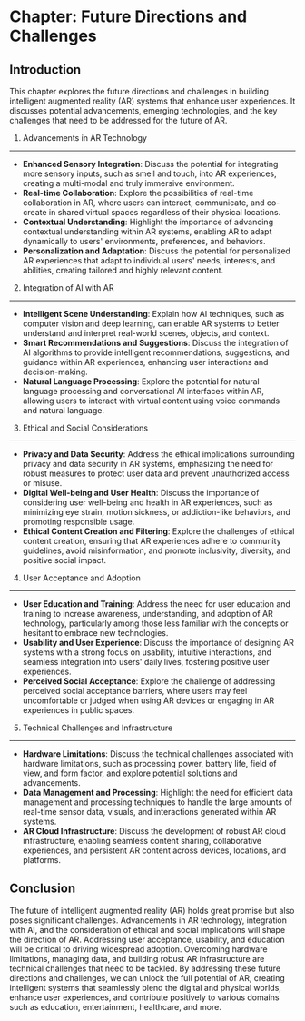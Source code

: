Chapter: Future Directions and Challenges
=========================================

Introduction
------------

This chapter explores the future directions and challenges in building intelligent augmented reality (AR) systems that enhance user experiences. It discusses potential advancements, emerging technologies, and the key challenges that need to be addressed for the future of AR.

1. Advancements in AR Technology
--------------------------------

* **Enhanced Sensory Integration**: Discuss the potential for integrating more sensory inputs, such as smell and touch, into AR experiences, creating a multi-modal and truly immersive environment.
* **Real-time Collaboration**: Explore the possibilities of real-time collaboration in AR, where users can interact, communicate, and co-create in shared virtual spaces regardless of their physical locations.
* **Contextual Understanding**: Highlight the importance of advancing contextual understanding within AR systems, enabling AR to adapt dynamically to users' environments, preferences, and behaviors.
* **Personalization and Adaptation**: Discuss the potential for personalized AR experiences that adapt to individual users' needs, interests, and abilities, creating tailored and highly relevant content.

2. Integration of AI with AR
----------------------------

* **Intelligent Scene Understanding**: Explain how AI techniques, such as computer vision and deep learning, can enable AR systems to better understand and interpret real-world scenes, objects, and context.
* **Smart Recommendations and Suggestions**: Discuss the integration of AI algorithms to provide intelligent recommendations, suggestions, and guidance within AR experiences, enhancing user interactions and decision-making.
* **Natural Language Processing**: Explore the potential for natural language processing and conversational AI interfaces within AR, allowing users to interact with virtual content using voice commands and natural language.

3. Ethical and Social Considerations
------------------------------------

* **Privacy and Data Security**: Address the ethical implications surrounding privacy and data security in AR systems, emphasizing the need for robust measures to protect user data and prevent unauthorized access or misuse.
* **Digital Well-being and User Health**: Discuss the importance of considering user well-being and health in AR experiences, such as minimizing eye strain, motion sickness, or addiction-like behaviors, and promoting responsible usage.
* **Ethical Content Creation and Filtering**: Explore the challenges of ethical content creation, ensuring that AR experiences adhere to community guidelines, avoid misinformation, and promote inclusivity, diversity, and positive social impact.

4. User Acceptance and Adoption
-------------------------------

* **User Education and Training**: Address the need for user education and training to increase awareness, understanding, and adoption of AR technology, particularly among those less familiar with the concepts or hesitant to embrace new technologies.
* **Usability and User Experience**: Discuss the importance of designing AR systems with a strong focus on usability, intuitive interactions, and seamless integration into users' daily lives, fostering positive user experiences.
* **Perceived Social Acceptance**: Explore the challenge of addressing perceived social acceptance barriers, where users may feel uncomfortable or judged when using AR devices or engaging in AR experiences in public spaces.

5. Technical Challenges and Infrastructure
------------------------------------------

* **Hardware Limitations**: Discuss the technical challenges associated with hardware limitations, such as processing power, battery life, field of view, and form factor, and explore potential solutions and advancements.
* **Data Management and Processing**: Highlight the need for efficient data management and processing techniques to handle the large amounts of real-time sensor data, visuals, and interactions generated within AR systems.
* **AR Cloud Infrastructure**: Discuss the development of robust AR cloud infrastructure, enabling seamless content sharing, collaborative experiences, and persistent AR content across devices, locations, and platforms.

Conclusion
----------

The future of intelligent augmented reality (AR) holds great promise but also poses significant challenges. Advancements in AR technology, integration with AI, and the consideration of ethical and social implications will shape the direction of AR. Addressing user acceptance, usability, and education will be critical to driving widespread adoption. Overcoming hardware limitations, managing data, and building robust AR infrastructure are technical challenges that need to be tackled. By addressing these future directions and challenges, we can unlock the full potential of AR, creating intelligent systems that seamlessly blend the digital and physical worlds, enhance user experiences, and contribute positively to various domains such as education, entertainment, healthcare, and more.
